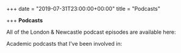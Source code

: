 +++
date = "2019-07-31T23:00:00+00:00"
title = "Podcasts"

+++
**Podcasts**

All of the London & Newcastle podcast episodes are available here:

Academic podcasts that I've been involved in: